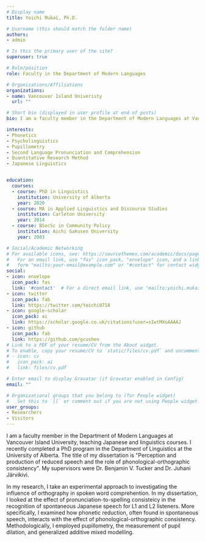 ```yaml
---
# Display name
title: Yoichi Mukai, Ph.D.

# Username (this should match the folder name)
authors:
- admin

# Is this the primary user of the site?
superuser: true

# Role/position
role: Faculty in the Department of Modern Languages

# Organizations/Affiliations
organizations:
- name: Vancouver Island Univeristy
  url: ""

# Short bio (displayed in user profile at end of posts)
bio: I am a faculty member in the Department of Modern Languages at Vancouver Island University, teaching Japanese and linguistics courses.

interests:
- Phonetics
- Psycholinguistics
- Pupillometry
- Second Language Pronunciation and Comprehension
- Quantitative Research Method
- Japanese Linguistics


education:
  courses:
  - course: PhD in Linguistics
    institution: University of Alberta
    year: 2020
  - course: MA in Applied Linguistics and Discourse Studies
    institution: Carleton University
    year: 2014
  - course: BSocSc in Community Policy
    institution: Aichi Gakusen University
    year: 2003

# Social/Academic Networking
# For available icons, see: https://sourcethemes.com/academic/docs/page-builder/#icons
#   For an email link, use "fas" icon pack, "envelope" icon, and a link in the
#   form "mailto:your-email@example.com" or "#contact" for contact widget.
social:
- icon: envelope
  icon_pack: fas
  link: '#contact'  # For a direct email link, use "mailto:yoichi.mukai@viu.ca".
- icon: twitter
  icon_pack: fab
  link: https://twitter.com/Yoichi0718
- icon: google-scholar
  icon_pack: ai
  link: https://scholar.google.co.uk/citations?user=sIwtMXoAAAAJ
- icon: github
  icon_pack: fab
  link: https://github.com/gcushen
# Link to a PDF of your resume/CV from the About widget.
# To enable, copy your resume/CV to `static/files/cv.pdf` and uncomment the lines below.
# - icon: cv
#   icon_pack: ai
#   link: files/cv.pdf

# Enter email to display Gravatar (if Gravatar enabled in Config)
email: ""

# Organizational groups that you belong to (for People widget)
#   Set this to `[]` or comment out if you are not using People widget.
user_groups:
- Researchers
- Visitors
---
```


I am a faculty member in the Department of Modern Languages at Vancouver Island University, teaching Japanese and linguistics courses. I recently completed a PhD program in the Department of Linguistics at the University of Alberta. The title of my dissertation is "Perception and production of reduced speech and the role of phonological-orthographic consistency". My supervisors were Dr. Benjamin V. Tucker and Dr. Juhani Järvikivi.

In my research, I take an experimental approach to investigating the influence of orthography in spoken word comprehention. In my dissertation, I looked at the effect of pronunciation-to-spelling consisteicy in the recognition of spontaneous Japanese speech for L1 and L2 listeners. More specifically, I examined how phonetic reduction, often found in spontaneous speech, interacts with the effect of phonological-orthographic consistency. Methodologically, I employed pupillometry, the measurement of pupil dilation, and generalized additive mixed modelling.
